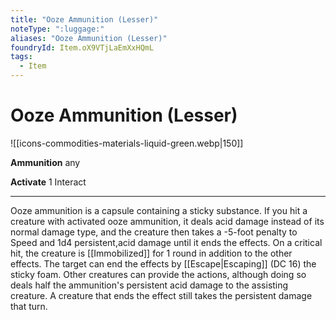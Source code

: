 ```yaml
---
title: "Ooze Ammunition (Lesser)"
noteType: ":luggage:"
aliases: "Ooze Ammunition (Lesser)"
foundryId: Item.oX9VTjLaEmXxHQmL
tags:
  - Item
---
```


# Ooze Ammunition (Lesser)
![[icons-commodities-materials-liquid-green.webp|150]]

**Ammunition** any

**Activate** 1 Interact

* * *

Ooze ammunition is a capsule containing a sticky substance. If you hit a creature with activated ooze ammunition, it deals acid damage instead of its normal damage type, and the creature then takes a -5-foot penalty to Speed and 1d4 persistent,acid damage until it ends the effects. On a critical hit, the creature is [[Immobilized]] for 1 round in addition to the other effects. The target can end the effects by [[Escape|Escaping]] (DC 16) the sticky foam. Other creatures can provide the actions, although doing so deals half the ammunition's persistent acid damage to the assisting creature. A creature that ends the effect still takes the persistent damage that turn.


